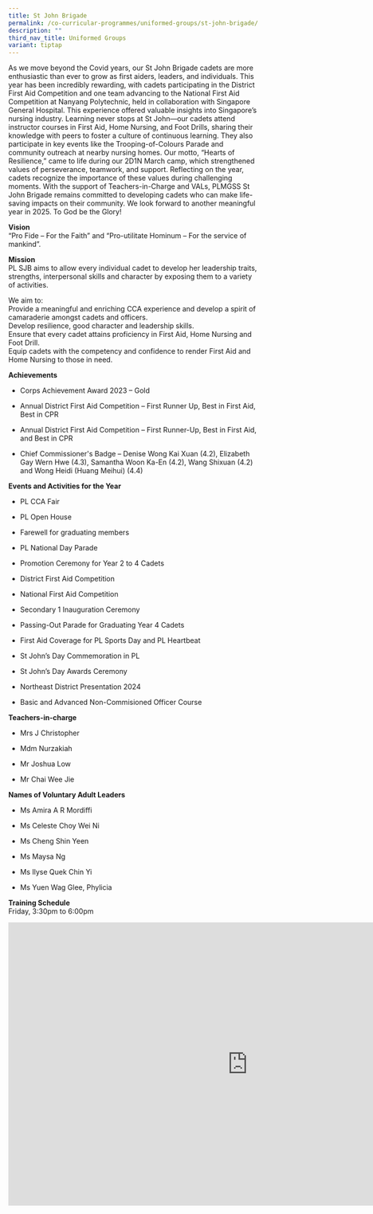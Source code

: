 ```yaml
---
title: St John Brigade
permalink: /co-curricular-programmes/uniformed-groups/st-john-brigade/
description: ""
third_nav_title: Uniformed Groups
variant: tiptap
---
```

<p>As we move beyond the Covid years, our St John Brigade cadets are more
enthusiastic than ever to grow as first aiders, leaders, and individuals.
This year has been incredibly rewarding, with cadets participating in the
District First Aid Competition and one team advancing to the National First
Aid Competition at Nanyang Polytechnic, held in collaboration with Singapore
General Hospital. This experience offered valuable insights into Singapore’s
nursing industry. Learning never stops at St John—our cadets attend instructor
courses in First Aid, Home Nursing, and Foot Drills, sharing their knowledge
with peers to foster a culture of continuous learning. They also participate
in key events like the Trooping-of-Colours Parade and community outreach
at nearby nursing homes. Our motto, “Hearts of Resilience,” came to life
during our 2D1N March camp, which strengthened values of perseverance,
teamwork, and support. Reflecting on the year, cadets recognize the importance
of these values during challenging moments. With the support of Teachers-in-Charge
and VALs, PLMGSS St John Brigade remains committed to developing cadets
who can make life-saving impacts on their community. We look forward to
another meaningful year in 2025. To God be the Glory!</p>
<p><strong>Vision</strong> 
<br>“Pro Fide – For the Faith” and “Pro-utilitate Hominum – For the service
of mankind”.</p>
<p><strong>Mission</strong> 
<br>PL SJB aims to allow every individual cadet to develop her leadership
traits, strengths, interpersonal skills and character by exposing them
to a variety of activities.</p>
<p>We aim to:
<br>Provide a meaningful and enriching CCA experience and develop a spirit
of camaraderie amongst cadets and officers.
<br>Develop resilience, good character and leadership skills.
<br>Ensure that every cadet attains proficiency in First Aid, Home Nursing
and Foot Drill.
<br>Equip cadets with the competency and confidence to render First Aid and
Home Nursing to those in need.</p>
<p><strong>Achievements</strong>
</p>
<ul data-tight="true" class="tight">
<li>
<p>Corps Achievement Award 2023 – Gold</p>
</li>
<li>
<p>Annual District First Aid Competition – First Runner Up, Best in First
Aid, Best in CPR</p>
</li>
<li>
<p>Annual District First Aid Competition – First Runner-Up, Best in First
Aid, and Best in CPR</p>
</li>
<li>
<p>Chief Commissioner's Badge – Denise Wong Kai Xuan (4.2), Elizabeth Gay
Wern Hwe (4.3), Samantha Woon Ka-En (4.2), Wang Shixuan (4.2) and Wong
Heidi (Huang Meihui) (4.4)</p>
</li>
</ul>
<p><strong>Events and Activities for the Year</strong>
</p>
<ul data-tight="true" class="tight">
<li>
<p>PL CCA Fair</p>
</li>
<li>
<p>PL Open House</p>
</li>
<li>
<p>Farewell for graduating members</p>
</li>
<li>
<p>PL National Day Parade</p>
</li>
<li>
<p>Promotion Ceremony for Year 2 to 4 Cadets</p>
</li>
<li>
<p>District First Aid Competition</p>
</li>
<li>
<p>National First Aid Competition</p>
</li>
<li>
<p>Secondary 1 Inauguration Ceremony</p>
</li>
<li>
<p>Passing-Out Parade for Graduating Year 4 Cadets</p>
</li>
<li>
<p>First Aid Coverage for PL Sports Day and PL Heartbeat</p>
</li>
<li>
<p>St John’s Day Commemoration in PL</p>
</li>
<li>
<p>St John’s Day Awards Ceremony</p>
</li>
<li>
<p>Northeast District Presentation 2024</p>
</li>
<li>
<p>Basic and Advanced Non-Commisioned Officer Course</p>
</li>
</ul>
<p><strong>Teachers-in-charge</strong>
</p>
<ul data-tight="true" class="tight">
<li>
<p>Mrs J Christopher</p>
</li>
<li>
<p>Mdm Nurzakiah</p>
</li>
<li>
<p>Mr Joshua Low</p>
</li>
<li>
<p>Mr Chai Wee Jie</p>
</li>
</ul>
<p><strong>Names of Voluntary Adult Leaders</strong>
</p>
<ul data-tight="true" class="tight">
<li>
<p>Ms Amira A R Mordiffi</p>
</li>
<li>
<p>Ms Celeste Choy Wei Ni</p>
</li>
<li>
<p>Ms Cheng Shin Yeen</p>
</li>
<li>
<p>Ms Maysa Ng</p>
</li>
<li>
<p>Ms Ilyse Quek Chin Yi</p>
</li>
<li>
<p>Ms Yuen Wag Glee, Phylicia</p>
</li>
</ul>
<p><strong>Training Schedule</strong> 
<br>Friday, 3:30pm to 6:00pm</p>
<div class="iframe-wrapper">
<iframe height="569" width="960" allowfullscreen="true" frameborder="0" src="https://docs.google.com/presentation/d/1nrWBnTu5-9en-vKdP1XSpRYwnojnsSaeVamp7dudG78/embed?start=true&amp;loop=true&amp;delayms=3000"></iframe>
</div>
<p></p>